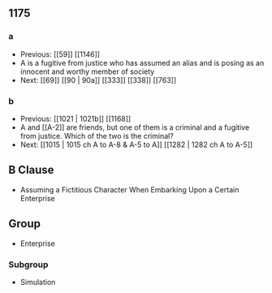 ## 1175
### a
- Previous: [[59]] [[1146]] 
- A is a fugitive from justice who has assumed an alias and is posing as an innocent and worthy member of society
- Next: [[69]] [[90 | 90a]] [[333]] [[338]] [[763]] 

### b
- Previous: [[1021 | 1021b]] [[1168]] 
- A and [[A-2]] are friends, but one of them is a criminal and a fugitive from justice. Which of the two is the criminal?
- Next: [[1015 | 1015 ch A to A-8 &amp; A-5 to A]] [[1282 | 1282 ch A to A-5]] 

## B Clause
- Assuming a Fictitious Character When Embarking  Upon a Certain Enterprise

## Group
- Enterprise

### Subgroup
- Simulation

